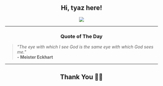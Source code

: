 <h2 align="center"> Hi, tyaz here!</h2>

<p align="center">
<a href="https://github.com/tyazx" alt="github streak"><img src="https://dvst-streak.herokuapp.com/?user=tyazx&theme=tokyonight&fire=DD472C"></a>
</p>

<hr>
<h3 align="center">Quote of The Day</h3>
<p align="center">
<blockquote>
<i>"The eye with which I see God is the same eye with which God sees me."</i>
<br>
<b>- Meister Eckhart</b>
</blockquote>
</p>


<hr>
<h2 align="center">Thank You 🙏🏼</h2>
